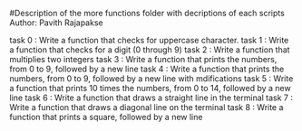 #Description of the more functions folder with decriptions of each scripts
Author:  Pavith Rajapakse

task 0 : Write a function that checks for uppercase character.
task 1 : Write a function that checks for a digit (0 through 9)
task 2 : Write a function that multiplies two integers
task 3 : Write a function that prints the numbers, from 0 to 9, followed by a new line
task 4 : Write a function that prints the numbers, from 0 to 9, followed by a new line with mdifications
task 5 : Write a function that prints 10 times the numbers, from 0 to 14, followed by a new line
task 6 : Write a function that draws a straight line in the terminal
task 7 : Write a function that draws a diagonal line on the terminal
task 8 : Write a function that prints a square, followed by a new line







